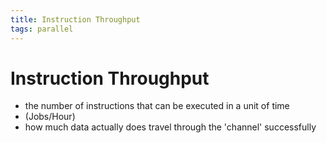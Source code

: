 ```yaml
---
title: Instruction Throughput
tags: parallel 
---
```


# Instruction Throughput
- the number of instructions that can be executed in a unit of time
- (Jobs/Hour)
- how much data actually does travel through the 'channel' successfully
























































































